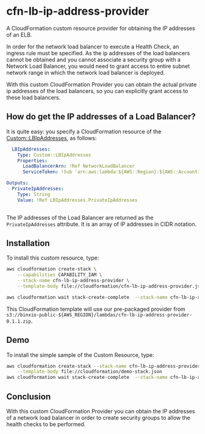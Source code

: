 # cfn-lb-ip-address-provider
A CloudFormation custom resource provider for obtaining the IP addresses of an ELB.

In order for the network load balancer to execute a Health Check, an ingress rule
must be specified. As the ip addresses of the load balancers cannot be obtained and you cannot associate a security group with 
a Network Load Balancer, you would need to grant access to entire subnet network range in which 
the network load balancer is deployed.

With this custom CloudFormation Provider you can obtain the actual private ip addresses of the
load balancers, so you can explicitly grant access to these load balancers.


## How do get the IP addresses of a Load Balancer?
It is quite easy: you specify a CloudFormation resource of the [Custom::LBIpAddresses](docs/Custom::LBIpAddresses.md), as follows:

```yaml
  LBIpAddresses:
    Type: Custom::LBIpAddresses
    Properties:
      LoadBalancerArn: !Ref NetworkLoadBalancer
      ServiceToken: !Sub 'arn:aws:lambda:${AWS::Region}:${AWS::AccountId}:function:binxio-cfn-lb-ip-address-provider'

Outputs:
  PrivateIpAddresses:
    Type: String
    Value: !Ref LBIpAddresses.PrivateIpAddresses
      
```
The IP addresses of the Load Balancer are returned as the `PrivateIpAddresses` attribute. It is an array of IP addresses in CIDR notation.



## Installation
To install this custom resource, type:

```sh
aws cloudformation create-stack \
	--capabilities CAPABILITY_IAM \
	--stack-name cfn-lb-ip-address-provider \
	--template-body file://cloudformation/cfn-lb-ip-address-provider.json 

aws cloudformation wait stack-create-complete  --stack-name cfn-lb-ip-address-provider 
```

This CloudFormation template will use our pre-packaged provider from `s3://binxio-public-${AWS_REGION}/lambdas/cfn-lb-ip-address-provider-0.1.1.zip`.


## Demo
To install the simple sample of the Custom Resource, type:

```sh
aws cloudformation create-stack --stack-name cfn-lb-ip-address-provider-demo \
	--template-body file://cloudformation/demo-stack.json
aws cloudformation wait stack-create-complete  --stack-name cfn-lb-ip-address-provider-demo
```

## Conclusion
With this custom CloudFormation Provider you can obtain the IP addresses of a network load balancer in order to 
create security groups to allow the health checks to be performed.
